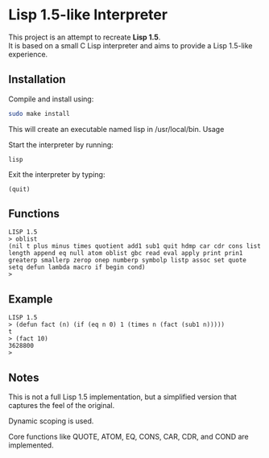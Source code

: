 # Lisp 1.5-like Interpreter

This project is an attempt to recreate **Lisp 1.5**.  
It is based on a small C Lisp interpreter and aims to provide a Lisp 1.5-like experience.

## Installation

Compile and install using:

```bash
sudo make install
```

This will create an executable named lisp in /usr/local/bin.
Usage

Start the interpreter by running:
```
lisp
```
Exit the interpreter by typing:
```
(quit)
```

## Functions

```
LISP 1.5
> oblist
(nil t plus minus times quotient add1 sub1 quit hdmp car cdr cons list length append eq null atom oblist gbc read eval apply print prin1 greaterp smallerp zerop onep numberp symbolp listp assoc set quote setq defun lambda macro if begin cond)
> 

```

## Example

```
LISP 1.5
> (defun fact (n) (if (eq n 0) 1 (times n (fact (sub1 n)))))
t
> (fact 10)
3628800
> 

```


## Notes

This is not a full Lisp 1.5 implementation, but a simplified version that captures the feel of the original.

Dynamic scoping is used.

Core functions like QUOTE, ATOM, EQ, CONS, CAR, CDR, and COND are implemented.
